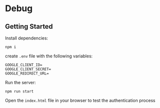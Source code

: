 # Debug

## Getting Started

Install dependencies:
```
npm i
```

create `.env` file with the following variables:

```
GOOGLE_CLIENT_ID=
GOOGLE_CLIENT_SECRET=
GOOGLE_REDIRECT_URL=
```

Run the server:
```
npm run start
```

Open the `index.html` file in your browser to test the authentication process
